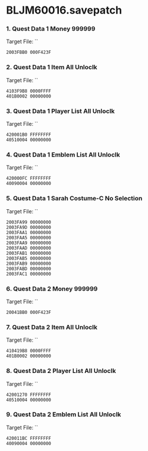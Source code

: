 # BLJM60016.savepatch

### 1. Quest Data 1 Money 999999

Target File: ``

```
2003FBB0 000F423F
```

### 2. Quest Data 1 Item All Unloclk

Target File: ``

```
4103F9B8 0000FFFF
401B0002 00000000
```

### 3. Quest Data 1 Player List All Unloclk

Target File: ``

```
420001B0 FFFFFFFF
40510004 00000000
```

### 4. Quest Data 1 Emblem List All Unloclk

Target File: ``

```
420000FC FFFFFFFF
40090004 00000000
```

### 5. Quest Data 1 Sarah Costume-C No Selection

Target File: ``

```
2003FA99 00000000
2003FA9D 00000000
2003FAA1 00000000
2003FAA5 00000000
2003FAA9 00000000
2003FAAD 00000000
2003FAB1 00000000
2003FAB5 00000000
2003FAB9 00000000
2003FABD 00000000
2003FAC1 00000000
```

### 6. Quest Data 2 Money 999999

Target File: ``

```
20041BB0 000F423F
```

### 7. Quest Data 2 Item All Unloclk

Target File: ``

```
410419B8 0000FFFF
401B0002 00000000
```

### 8. Quest Data 2 Player List All Unloclk

Target File: ``

```
42001270 FFFFFFFF
40510004 00000000
```

### 9. Quest Data 2 Emblem List All Unloclk

Target File: ``

```
420011BC FFFFFFFF
40090004 00000000
```

